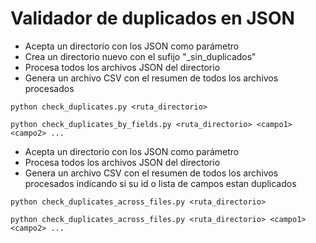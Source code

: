 # Validador de duplicados en JSON

* Acepta un directorio con los JSON como parámetro 
* Crea un directorio nuevo con el sufijo "_sin_duplicados"
* Procesa todos los archivos JSON del directorio
* Genera un archivo CSV con el resumen de todos los archivos procesados

```CMD 
python check_duplicates.py <ruta_directorio>
```

```CMD 
python check_duplicates_by_fields.py <ruta_directorio> <campo1> <campo2> ...
```

* Acepta un directorio con los JSON como parámetro
* Procesa todos los archivos JSON del directorio
* Genera un archivo CSV con el resumen de todos los archivos procesados indicando si su id o lista de campos estan duplicados

```CMD 
python check_duplicates_across_files.py <ruta_directorio>
```

```CMD 
python check_duplicates_across_files.py <ruta_directorio> <campo1> <campo2> ...
```
